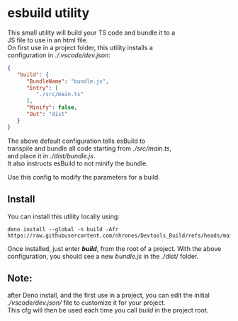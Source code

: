 # esbuild utility
This small utility will build your TS code and bundle it to a    
JS file to use in an html file.    
On first use in a project folder, this utility installs a    
configuration in _./.vscode/dev.json_: 
```json
{
   "build": {
      "BundleName": "bundle.js",
      "Entry": [
         "./src/main.ts"
      ],
      "Minify": false,
      "Out": "dist"
   }
}
```
The above default configuration tells esBuild to    
transpile and bundle all code starting from _./src/main.ts_,    
and place it in _./dist/bundle.js_.    
It also instructs esBuild to not minify the bundle.

Use this config to modify the parameters for a build.    

## Install
You can install this utility locally using: 
```
deno install --global -n build -Afr https://raw.githubusercontent.com/nhrones/Devtools_Build/refs/heads/main/mod.ts
```
Once installed, just enter **_build_**, from the root of a project.
With the above configuration, you should see a new _bundle.js_ in the ./dist/ folder. 

## Note: 
after Deno install, and the first use in a project, you can edit the initial _./vscode/dev.json/_ file to customize it for your project.    
This cfg will then be used each time you call _build_ in the project root.
